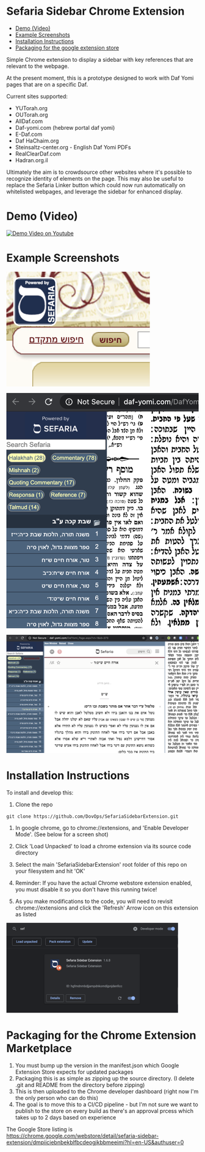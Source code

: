 # Sefaria Sidebar Chrome Extension

- [Demo (Video)](#demo--video-)
- [Example Screenshots](#example-screenshots)
- [Installation Instructions](#installation-instructions)
- [Packaging for the google extension store](#packaging-for-the-google-extension-store)

Simple Chrome extension to display a sidebar with key references that are relevant to the webpage.

At the present moment, this is a prototype designed to work with Daf Yomi pages that are on a specific Daf.

Current sites supported:
   * YUTorah.org
   * OUTorah.org
   * AllDaf.com
   * Daf-yomi.com (hebrew portal daf yomi)
   * E-Daf.com
   * Daf HaChaim.org
   * Steinsaltz-center.org - English Daf Yomi PDFs
   * RealClearDaf.com
   * Hadran.org.il
   
Ultimately the aim is to crowdsource other websites where it's possible to recognize identity of elements on the page.  This may also be useful to replace the Sefaria Linker button which could now run automatically on whitelisted webpages, and leverage the sidebar for enhanced display.



# Demo (Video)

[![Demo Video on Youtube](https://img.youtube.com/vi/j1RhWncSkS8/0.jpg)](https://www.youtube.com/watch?v=j1RhWncSkS8)
 
# Example Screenshots 

![image](Sefaria-Button.png)

![image](Sefaria-Dockbar.png)

![image](Sefaria-Modal.png)

# Installation Instructions

To install and develop this:

1.  Clone the repo
   ```
   git clone https://github.com/DovOps/SefariaSidebarExtension.git
   ```
1. In google chrome, go to chrome://extensions, and 'Enable Developer Mode'. (See below for a screen shot)

1. Click 'Load Unpacked' to load a chrome extension via its source code directory

1. Select the main 'SefariaSidebarExtension' root folder of this repo on your filesystem and hit 'OK' 

1. Reminder: If you have the actual Chrome webstore extension enabled, you must disable it so you don't have this running twice!

1. As you make modifications to the code, you will need to revisit chrome://extensions and click the 'Refresh' Arrow icon on this extension as listed

<img src="Chrome-Extensions-Console.png" width="450"/>

# Packaging for the Chrome Extension Marketplace

1. You must bump up the version in the manifest.json which Google Extension Store expects for updated packages
1. Packaging this is as simple as zipping up the source directory. (I delete .git and README from the directory before zipping)
1. This is then uploaded to the Chrome developer dashboard (right now I'm the only person who can do this)
1. The goal is to move this to a CI/CD pipeline - but I'm not sure we want to publish to the store on every build as there's an approval prcess which takes up to 2 days based on experience

The Google Store listing is  https://chrome.google.com/webstore/detail/sefaria-sidebar-extension/dmpiiciebnbekblfbcdeogjkbbmeeimi?hl=en-US&authuser=0


